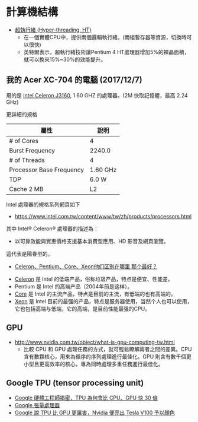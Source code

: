 # 計算機結構

* [超執行緒 (Hyper-threading, HT)](https://zh.wikipedia.org/wiki/%E8%B6%85%E5%9F%B7%E8%A1%8C%E7%B7%92)
  * 在一個實體CPU中，提供兩個邏輯執行緒。(兩組暫存器等資源，切換時可以很快)
  * 英特爾表示，超執行緒技術讓Pentium 4 HT處理器增加5%的裸晶面積，就可以換來15%~30%的效能提升。


## 我的 Acer XC-704 的電腦 (2017/12/7)

用的是 [Intel Celeron J3160](https://www.intel.com.tw/content/www/tw/zh/products/processors/celeron/j3160.html), 1.60 GHZ 的處理器。(2M 快取記憶體，最高 2.24 GHz)

更詳細的規格

屬性 | 說明
-----|------------------
# of Cores | 4
Burst Frequency | 2240.0
# of Threads | 4
Processor Base Frequency  | 1.60 GHz
TDP | 6.0 W
Cache 2 MB | L2


Intel 處理器的規格系列網頁如下

* https://www.intel.com.tw/content/www/tw/zh/products/processors.html

其中 Intel® Celeron® 處理器的描述為：

* 以可靠效能與實惠價格支援基本消費型應用、HD 影音及網頁瀏覽。

這代表是陽春型的。

* [Celeron、Pentium、Core、Xeon他们区别在哪里 那个最好？](https://zhidao.baidu.com/question/63135329.html)

[Celeron]:https://zh.wikipedia.org/wiki/%E8%B5%9B%E6%89%AC
[Pentium]:https://zh.wikipedia.org/wiki/%E5%A5%94%E9%A8%B0
[Core]:https://zh.wikipedia.org/wiki/%E9%85%B7%E7%9D%BF
[Xeon]:https://zh.wikipedia.org/wiki/%E8%87%B3%E5%BC%BA

* [Celeron] 是 Intel 的低端产品，俗称垃圾产品，特点是便宜、性能差。
* Pentium 是 Intel 的高端产品（2004年前是这样）。
* [Core] 是 Intel 的主流产品，特点是目前的主流，有低端的也有高端的。
* [Xeon] 是 Intel 目前的最强的产品，特点是服务器使用，当然个人也可以使用，它也包括高端与低端，它的高端，是目前性能最强的CPU。

## GPU

* http://www.nvidia.com.tw/object/what-is-gpu-computing-tw.html
  * 比較 CPU 和 GPU 處理任務的方式，就可輕鬆瞭解兩者之間的差異。CPU 含有數顆核心，用來為循序的序列處理進行最佳化。GPU 則含有數千個更小型且更高效率的核心，專為同時處理多重任務進行最佳化。


## Google TPU (tensor processing unit)


* [Google 硬體工程師揭密，TPU 為何會比 CPU、GPU 快 30 倍](https://technews.tw/2017/04/07/first-in-depth-look-at-googles-tpu-architecture/)
* [Google 張量處理器](https://zh.wikipedia.org/wiki/%E5%BC%A0%E9%87%8F%E5%A4%84%E7%90%86%E5%99%A8)
* [Google 說 TPU 比 GPU 更厲害，Nvidia 便亮出 Tesla V100 予以顏色](https://technews.tw/2017/05/12/nvidia-give-tesla-v100-to-google/)
